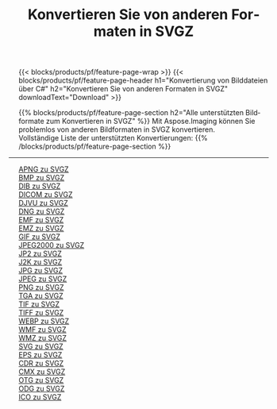 ﻿---
title: Konvertieren Sie von anderen Formaten in SVGZ 
weight: 3920
url: /de/net/conversion/to/svgz 
lang: de
langdirlevel: 2
locales: zh-hans,ja,it,ru,de,es,fr,nl,id,lt,pl,pt,vi,tr,ko,zh-hant,ar,hi,th,sv,cs,uk,he
description: Mit Aspose.Imaging können Sie problemlos von anderen Formaten in SVGZ konvertieren
---

{{< blocks/products/pf/feature-page-wrap >}}
{{< blocks/products/pf/feature-page-header h1="Konvertierung von Bilddateien über C#" h2="Konvertieren Sie von anderen Formaten in SVGZ" downloadText="Download" >}}


{{% blocks/products/pf/feature-page-section  h2="Alle unterstützten Bildformate zum Konvertieren in SVGZ" %}}
Mit Aspose.Imaging können Sie problemlos von anderen Bildformaten in SVGZ konvertieren.
<br/>
Vollständige Liste der unterstützten Konvertierungen:
{{% /blocks/products/pf/feature-page-section %}}
<div class="container-fluid productfamilypage bg-gray">
    <div class="convertypes bg-gray agp-content section">
        <div class="container">
		<hr style="margin-left:-20px;"/>
		<div class="row other-converters">
		    <div class='col-md-2 other-converter remove-lp remove-rp'><a href="/imaging/de/net/conversion/apng-to-svgz" >APNG zu SVGZ</a></div>
<div class='col-md-2 other-converter remove-lp remove-rp'><a href="/imaging/de/net/conversion/bmp-to-svgz" >BMP zu SVGZ</a></div>
<div class='col-md-2 other-converter remove-lp remove-rp'><a href="/imaging/de/net/conversion/dib-to-svgz" >DIB zu SVGZ</a></div>
<div class='col-md-2 other-converter remove-lp remove-rp'><a href="/imaging/de/net/conversion/dicom-to-svgz" >DICOM zu SVGZ</a></div>
<div class='col-md-2 other-converter remove-lp remove-rp'><a href="/imaging/de/net/conversion/djvu-to-svgz" >DJVU zu SVGZ</a></div>
<div class='col-md-2 other-converter remove-lp remove-rp'><a href="/imaging/de/net/conversion/dng-to-svgz" >DNG zu SVGZ</a></div>
<div class='col-md-2 other-converter remove-lp remove-rp'><a href="/imaging/de/net/conversion/emf-to-svgz" >EMF zu SVGZ</a></div>
<div class='col-md-2 other-converter remove-lp remove-rp'><a href="/imaging/de/net/conversion/emz-to-svgz" >EMZ zu SVGZ</a></div>
<div class='col-md-2 other-converter remove-lp remove-rp'><a href="/imaging/de/net/conversion/gif-to-svgz" >GIF zu SVGZ</a></div>
<div class='col-md-2 other-converter remove-lp remove-rp'><a href="/imaging/de/net/conversion/jpeg2000-to-svgz" >JPEG2000 zu SVGZ</a></div>
<div class='col-md-2 other-converter remove-lp remove-rp'><a href="/imaging/de/net/conversion/jp2-to-svgz" >JP2 zu SVGZ</a></div>
<div class='col-md-2 other-converter remove-lp remove-rp'><a href="/imaging/de/net/conversion/j2k-to-svgz" >J2K zu SVGZ</a></div>
<div class='col-md-2 other-converter remove-lp remove-rp'><a href="/imaging/de/net/conversion/jpg-to-svgz" >JPG zu SVGZ</a></div>
<div class='col-md-2 other-converter remove-lp remove-rp'><a href="/imaging/de/net/conversion/jpeg-to-svgz" >JPEG zu SVGZ</a></div>
<div class='col-md-2 other-converter remove-lp remove-rp'><a href="/imaging/de/net/conversion/png-to-svgz" >PNG zu SVGZ</a></div>
<div class='col-md-2 other-converter remove-lp remove-rp'><a href="/imaging/de/net/conversion/tga-to-svgz" >TGA zu SVGZ</a></div>
<div class='col-md-2 other-converter remove-lp remove-rp'><a href="/imaging/de/net/conversion/tif-to-svgz" >TIF zu SVGZ</a></div>
<div class='col-md-2 other-converter remove-lp remove-rp'><a href="/imaging/de/net/conversion/tiff-to-svgz" >TIFF zu SVGZ</a></div>
<div class='col-md-2 other-converter remove-lp remove-rp'><a href="/imaging/de/net/conversion/webp-to-svgz" >WEBP zu SVGZ</a></div>
<div class='col-md-2 other-converter remove-lp remove-rp'><a href="/imaging/de/net/conversion/wmf-to-svgz" >WMF zu SVGZ</a></div>
<div class='col-md-2 other-converter remove-lp remove-rp'><a href="/imaging/de/net/conversion/wmz-to-svgz" >WMZ zu SVGZ</a></div>
<div class='col-md-2 other-converter remove-lp remove-rp'><a href="/imaging/de/net/conversion/svg-to-svgz" >SVG zu SVGZ</a></div>
<div class='col-md-2 other-converter remove-lp remove-rp'><a href="/imaging/de/net/conversion/eps-to-svgz" >EPS zu SVGZ</a></div>
<div class='col-md-2 other-converter remove-lp remove-rp'><a href="/imaging/de/net/conversion/cdr-to-svgz" >CDR zu SVGZ</a></div>
<div class='col-md-2 other-converter remove-lp remove-rp'><a href="/imaging/de/net/conversion/cmx-to-svgz" >CMX zu SVGZ</a></div>
<div class='col-md-2 other-converter remove-lp remove-rp'><a href="/imaging/de/net/conversion/otg-to-svgz" >OTG zu SVGZ</a></div>
<div class='col-md-2 other-converter remove-lp remove-rp'><a href="/imaging/de/net/conversion/odg-to-svgz" >ODG zu SVGZ</a></div>
<div class='col-md-2 other-converter remove-lp remove-rp'><a href="/imaging/de/net/conversion/ico-to-svgz" >ICO zu SVGZ</a></div>
                </div>
        </div>
    </div>
</div>
<br/>


